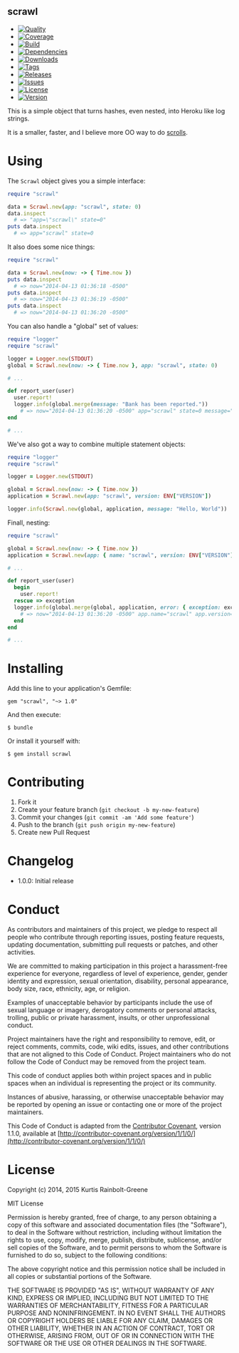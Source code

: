 scrawl
--------

  - [![Quality](http://img.shields.io/codeclimate/github/krainboltgreene/scrawl.gem.svg?style=flat-square)](https://codeclimate.com/github/krainboltgreene/scrawl.gem)
  - [![Coverage](http://img.shields.io/codeclimate/coverage/github/krainboltgreene/scrawl.gem.svg?style=flat-square)](https://codeclimate.com/github/krainboltgreene/scrawl.gem)
  - [![Build](http://img.shields.io/travis-ci/krainboltgreene/scrawl.gem.svg?style=flat-square)](https://travis-ci.org/krainboltgreene/scrawl.gem)
  - [![Dependencies](http://img.shields.io/gemnasium/krainboltgreene/scrawl.gem.svg?style=flat-square)](https://gemnasium.com/krainboltgreene/scrawl.gem)
  - [![Downloads](http://img.shields.io/gem/dtv/scrawl.svg?style=flat-square)](https://rubygems.org/gems/scrawl)
  - [![Tags](http://img.shields.io/github/tag/krainboltgreene/scrawl.gem.svg?style=flat-square)](http://github.com/krainboltgreene/scrawl.gem/tags)
  - [![Releases](http://img.shields.io/github/release/krainboltgreene/scrawl.gem.svg?style=flat-square)](http://github.com/krainboltgreene/scrawl.gem/releases)
  - [![Issues](http://img.shields.io/github/issues/krainboltgreene/scrawl.gem.svg?style=flat-square)](http://github.com/krainboltgreene/scrawl.gem/issues)
  - [![License](http://img.shields.io/badge/license-MIT-brightgreen.svg?style=flat-square)](http://opensource.org/licenses/MIT)
  - [![Version](http://img.shields.io/gem/v/scrawl.svg?style=flat-square)](https://rubygems.org/gems/scrawl)


This is a simple object that turns hashes, even nested, into Heroku like log strings.

It is a smaller, faster, and I believe more OO way to do [scrolls](https://github.com/asenchi/scrolls).


Using
=====

The `Scrawl` object gives you a simple interface:

``` ruby
require "scrawl"

data = Scrawl.new(app: "scrawl", state: 0)
data.inspect
  # => "app=\"scrawl\" state=0"
puts data.inspect
  # => app="scrawl" state=0
```

It also does some nice things:

``` ruby
require "scrawl"

data = Scrawl.new(now: -> { Time.now })
puts data.inspect
  # => now="2014-04-13 01:36:18 -0500"
puts data.inspect
  # => now="2014-04-13 01:36:19 -0500"
puts data.inspect
  # => now="2014-04-13 01:36:20 -0500"
```

You can also handle a "global" set of values:

``` ruby
require "logger"
require "scrawl"

logger = Logger.new(STDOUT)
global = Scrawl.new(now: -> { Time.now }, app: "scrawl", state: 0)

# ...

def report_user(user)
  user.report!
  logger.info(global.merge(message: "Bank has been reported."))
    # => now="2014-04-13 01:36:20 -0500" app="scrawl" state=0 message="Bank has been reported."
end

# ...
```

We've also got a way to combine multiple statement objects:

``` ruby
require "logger"
require "scrawl"

logger = Logger.new(STDOUT)

global = Scrawl.new(now: -> { Time.now })
application = Scrawl.new(app: "scrawl", version: ENV["VERSION"])

logger.info(Scrawl.new(global, application, message: "Hello, World"))
```

Finall, nesting:

``` ruby
require "scrawl"

global = Scrawl.new(now: -> { Time.now })
application = Scrawl.new(app: { name: "scrawl", version: ENV["VERSION"] })

# ...

def report_user(user)
  begin
    user.report!
  rescue => exception
  logger.info(global.merge(global, application, error: { exception: exception, message: "Bank wasnt been reported." }))
    # => now="2014-04-13 01:36:20 -0500" app.name="scrawl" app.version=0 error.exception=... error.message="Bank has been reported."
  end
end

# ...
```


Installing
==========

Add this line to your application's Gemfile:

    gem "scrawl", "~> 1.0"

And then execute:

    $ bundle

Or install it yourself with:

    $ gem install scrawl


Contributing
============

  1. Fork it
  2. Create your feature branch (`git checkout -b my-new-feature`)
  3. Commit your changes (`git commit -am 'Add some feature'`)
  4. Push to the branch (`git push origin my-new-feature`)
  5. Create new Pull Request


Changelog
=========

  - 1.0.0: Initial release


Conduct
=======

As contributors and maintainers of this project, we pledge to respect all people who contribute through reporting issues, posting feature requests, updating documentation, submitting pull requests or patches, and other activities.

We are committed to making participation in this project a harassment-free experience for everyone, regardless of level of experience, gender, gender identity and expression, sexual orientation, disability, personal appearance, body size, race, ethnicity, age, or religion.

Examples of unacceptable behavior by participants include the use of sexual language or imagery, derogatory comments or personal attacks, trolling, public or private harassment, insults, or other unprofessional conduct.

Project maintainers have the right and responsibility to remove, edit, or reject comments, commits, code, wiki edits, issues, and other contributions that are not aligned to this Code of Conduct. Project maintainers who do not follow the Code of Conduct may be removed from the project team.

This code of conduct applies both within project spaces and in public spaces when an individual is representing the project or its community.

Instances of abusive, harassing, or otherwise unacceptable behavior may be reported by opening an issue or contacting one or more of the project maintainers.

This Code of Conduct is adapted from the [Contributor Covenant](http://contributor-covenant.org), version 1.1.0, available at [http://contributor-covenant.org/version/1/1/0/](http://contributor-covenant.org/version/1/1/0/)


License
=======

Copyright (c) 2014, 2015 Kurtis Rainbolt-Greene

MIT License

Permission is hereby granted, free of charge, to any person obtaining
a copy of this software and associated documentation files (the
"Software"), to deal in the Software without restriction, including
without limitation the rights to use, copy, modify, merge, publish,
distribute, sublicense, and/or sell copies of the Software, and to
permit persons to whom the Software is furnished to do so, subject to
the following conditions:

The above copyright notice and this permission notice shall be
included in all copies or substantial portions of the Software.

THE SOFTWARE IS PROVIDED "AS IS", WITHOUT WARRANTY OF ANY KIND,
EXPRESS OR IMPLIED, INCLUDING BUT NOT LIMITED TO THE WARRANTIES OF
MERCHANTABILITY, FITNESS FOR A PARTICULAR PURPOSE AND
NONINFRINGEMENT. IN NO EVENT SHALL THE AUTHORS OR COPYRIGHT HOLDERS BE
LIABLE FOR ANY CLAIM, DAMAGES OR OTHER LIABILITY, WHETHER IN AN ACTION
OF CONTRACT, TORT OR OTHERWISE, ARISING FROM, OUT OF OR IN CONNECTION
WITH THE SOFTWARE OR THE USE OR OTHER DEALINGS IN THE SOFTWARE.
